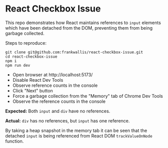 # React Checkbox Issue

This repo demonstrates how React maintains references to `input` elements which have been detached from the DOM, preventing them from being garbage collected.

Steps to reproduce:
```
git clone git@github.com:frankwallis/react-checkbox-issue.git
cd react-checkbox-issue
npm i
npm run dev
```

- Open browser at http://localhost:5173/
- Disable React Dev Tools
- Observe reference counts in the console
- Click "Next" button
- Force a garbage collection from the "Memory" tab of Chrome Dev Tools
- Observe the reference counts in the console

**Expected:** Both `input` and `div` have no references.

**Actual:** `div` has no references, but `input` has one reference.

By taking a heap snapshot in the memory tab it can be seen that the detached `input` is being referenced from React DOM `trackValueOnNode` function.
